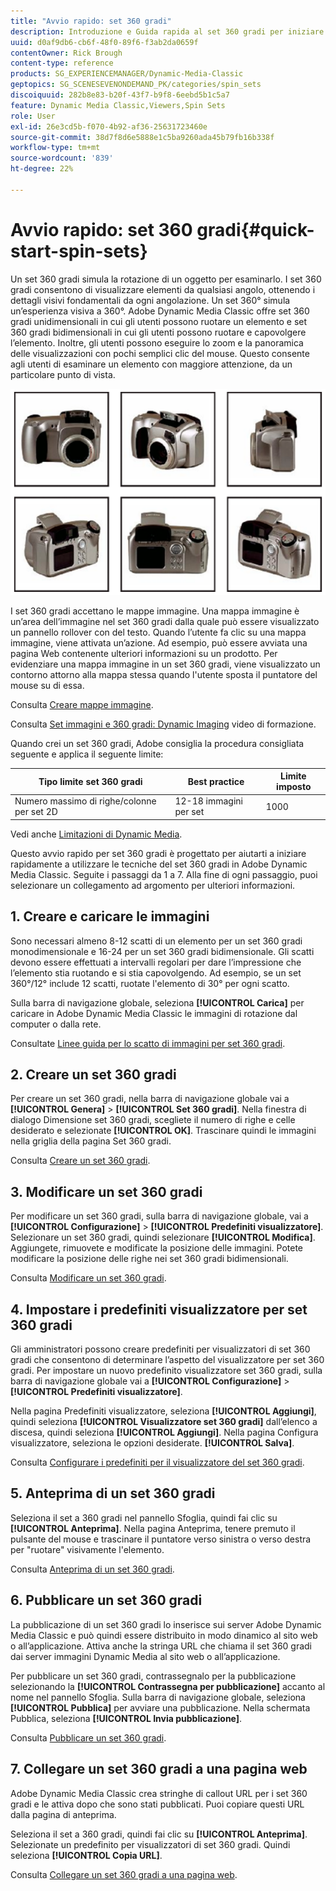```yaml
---
title: "Avvio rapido: set 360 gradi"
description: Introduzione e Guida rapida al set 360 gradi per iniziare subito a utilizzare Adobe Dynamic Media Classic.
uuid: d0af9db6-cb6f-48f0-89f6-f3ab2da0659f
contentOwner: Rick Brough
content-type: reference
products: SG_EXPERIENCEMANAGER/Dynamic-Media-Classic
geptopics: SG_SCENESEVENONDEMAND_PK/categories/spin_sets
discoiquuid: 282b8e83-b20f-43f7-b9f8-6eebd5b1c5a7
feature: Dynamic Media Classic,Viewers,Spin Sets
role: User
exl-id: 26e3cd5b-f070-4b92-af36-25631723460e
source-git-commit: 38d7f8d6e5888e1c5ba9260ada45b79fb16b338f
workflow-type: tm+mt
source-wordcount: '839'
ht-degree: 22%

---
```


# Avvio rapido: set 360 gradi{#quick-start-spin-sets}

Un set 360 gradi simula la rotazione di un oggetto per esaminarlo. I set 360 gradi consentono di visualizzare elementi da qualsiasi angolo, ottenendo i dettagli visivi fondamentali da ogni angolazione. Un set 360° simula un’esperienza visiva a 360°. Adobe Dynamic Media Classic offre set 360 gradi unidimensionali in cui gli utenti possono ruotare un elemento e set 360 gradi bidimensionali in cui gli utenti possono ruotare e capovolgere l’elemento. Inoltre, gli utenti possono eseguire lo zoom e la panoramica delle visualizzazioni con pochi semplici clic del mouse. Questo consente agli utenti di esaminare un elemento con maggiore attenzione, da un particolare punto di vista.

![Immagini per un set 360 gradi](/help/using/assets/spin_set.png)

I set 360 gradi accettano le mappe immagine. Una mappa immagine è un’area dell’immagine nel set 360 gradi dalla quale può essere visualizzato un pannello rollover con del testo. Quando l’utente fa clic su una mappa immagine, viene attivata un’azione. Ad esempio, può essere avviata una pagina Web contenente ulteriori informazioni su un prodotto. Per evidenziare una mappa immagine in un set 360 gradi, viene visualizzato un contorno attorno alla mappa stessa quando l&#39;utente sposta il puntatore del mouse su di essa.

Consulta [Creare mappe immagine](creating-image-maps.md).

Consulta [Set immagini e 360 gradi: Dynamic Imaging](https://s7d5.scene7.com/s7viewers/html5/VideoViewer.html?videoserverurl=https://s7d5.scene7.com/is/content/&amp;emailurl=https://s7d5.scene7.com/s7/emailFriend&amp;serverUrl=https://s7d5.scene7.com/is/image/&amp;config=Scene7SharedAssets/Universal_HTML5_Video&amp;contenturl=https://s7d5.scene7.com/skins/&amp;asset=S7tutorials/556_Image%20&amp;%20Spin%20Sets_converted%20renamed_Dynamic%20Imaging-AVS) video di formazione.

Quando crei un set 360 gradi, Adobe consiglia la procedura consigliata seguente e applica il seguente limite:

| Tipo limite set 360 gradi | Best practice | Limite imposto |
| --- | --- | --- |
| Numero massimo di righe/colonne per set 2D | 12-18 immagini per set | 1000 |

Vedi anche [Limitazioni di Dynamic Media](/help/using/limitations.md).

Questo avvio rapido per set 360 gradi è progettato per aiutarti a iniziare rapidamente a utilizzare le tecniche del set 360 gradi in Adobe Dynamic Media Classic. Seguite i passaggi da 1 a 7. Alla fine di ogni passaggio, puoi selezionare un collegamento ad argomento per ulteriori informazioni.

## 1. Creare e caricare le immagini

Sono necessari almeno 8-12 scatti di un elemento per un set 360 gradi monodimensionale e 16-24 per un set 360 gradi bidimensionale. Gli scatti devono essere effettuati a intervalli regolari per dare l’impressione che l’elemento stia ruotando e si stia capovolgendo. Ad esempio, se un set 360°/12° include 12 scatti, ruotate l&#39;elemento di 30° per ogni scatto.

Sulla barra di navigazione globale, seleziona **[!UICONTROL Carica]** per caricare in Adobe Dynamic Media Classic le immagini di rotazione dal computer o dalla rete.

Consultate [Linee guida per lo scatto di immagini per set 360 gradi](creating-spin-set.md#guidelines-for-shooting-spin-set-images).

## 2. Creare un set 360 gradi

Per creare un set 360 gradi, nella barra di navigazione globale vai a **[!UICONTROL Genera]** > **[!UICONTROL Set 360 gradi]**. Nella finestra di dialogo Dimensione set 360 gradi, scegliete il numero di righe e celle desiderato e selezionate **[!UICONTROL OK]**. Trascinare quindi le immagini nella griglia della pagina Set 360 gradi.

Consulta [Creare un set 360 gradi](creating-spin-set.md#creating-a-spin-set).

## 3. Modificare un set 360 gradi

Per modificare un set 360 gradi, sulla barra di navigazione globale, vai a **[!UICONTROL Configurazione]** > **[!UICONTROL Predefiniti visualizzatore]**. Selezionare un set 360 gradi, quindi selezionare **[!UICONTROL Modifica]**. Aggiungete, rimuovete e modificate la posizione delle immagini. Potete modificare la posizione delle righe nei set 360 gradi bidimensionali. 

Consulta [Modificare un set 360 gradi](creating-spin-set.md#editing-a-spin-set).

## 4. Impostare i predefiniti visualizzatore per set 360 gradi

Gli amministratori possono creare predefiniti per visualizzatori di set 360 gradi che consentono di determinare l’aspetto del visualizzatore per set 360 gradi. Per impostare un nuovo predefinito visualizzatore set 360 gradi, sulla barra di navigazione globale vai a **[!UICONTROL Configurazione]** > **[!UICONTROL Predefiniti visualizzatore]**.

Nella pagina Predefiniti visualizzatore, seleziona **[!UICONTROL Aggiungi]**, quindi seleziona **[!UICONTROL Visualizzatore set 360 gradi]** dall’elenco a discesa, quindi seleziona **[!UICONTROL Aggiungi]**. Nella pagina Configura visualizzatore, seleziona le opzioni desiderate. **[!UICONTROL Salva]**.

Consulta [Configurare i predefiniti per il visualizzatore del set 360 gradi](setting-spin-set-viewer-presets.md#setting-up-spin-set-viewer-presets).

## 5. Anteprima di un set 360 gradi

Seleziona il set a 360 gradi nel pannello Sfoglia, quindi fai clic su **[!UICONTROL Anteprima]**. Nella pagina Anteprima, tenere premuto il pulsante del mouse e trascinare il puntatore verso sinistra o verso destra per &quot;ruotare&quot; visivamente l&#39;elemento.

Consulta [Anteprima di un set 360 gradi](previewing-spin-set.md#previewing-a-spin-set).

## 6. Pubblicare un set 360 gradi

La pubblicazione di un set 360 gradi lo inserisce sui server Adobe Dynamic Media Classic e può quindi essere distribuito in modo dinamico al sito web o all’applicazione. Attiva anche la stringa URL che chiama il set 360 gradi dai server immagini Dynamic Media al sito web o all’applicazione.

Per pubblicare un set 360 gradi, contrassegnalo per la pubblicazione selezionando la **[!UICONTROL Contrassegna per pubblicazione]** accanto al nome nel pannello Sfoglia. Sulla barra di navigazione globale, seleziona **[!UICONTROL Pubblica]** per avviare una pubblicazione. Nella schermata Pubblica, seleziona **[!UICONTROL Invia pubblicazione]**.

Consulta [Pubblicare un set 360 gradi](publishing-spin-set.md#publishing-a-spin-set).

## 7. Collegare un set 360 gradi a una pagina web

Adobe Dynamic Media Classic crea stringhe di callout URL per i set 360 gradi e le attiva dopo che sono stati pubblicati. Puoi copiare questi URL dalla pagina di anteprima.

Seleziona il set a 360 gradi, quindi fai clic su **[!UICONTROL Anteprima]**. Selezionate un predefinito per visualizzatori di set 360 gradi. Quindi seleziona **[!UICONTROL Copia URL]**.

Consulta [Collegare un set 360 gradi a una pagina web](linking-spin-set-web-page.md#linking-a-spin-set-to-a-web-page).
